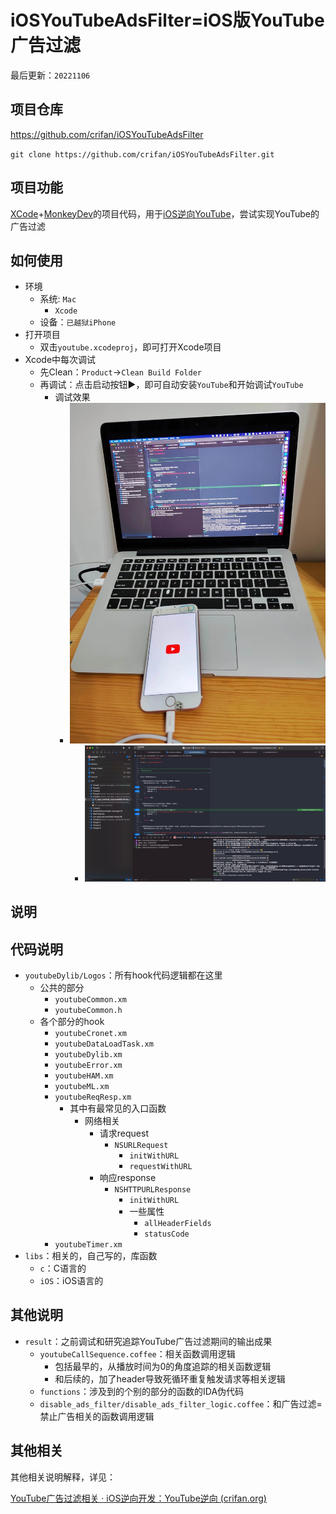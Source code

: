# iOSYouTubeAdsFilter=iOS版YouTube广告过滤

最后更新：`20221106`

## 项目仓库

https://github.com/crifan/iOSYouTubeAdsFilter

`git clone https://github.com/crifan/iOSYouTubeAdsFilter.git`

## 项目功能

[XCode](https://book.crifan.org/books/xcode_dev_summary/website/)+[MonkeyDev](https://book.crifan.org/books/ios_re_monkeydev_debug/website/)的项目代码，用于[iOS逆向YouTube](https://book.crifan.org/books/ios_re_youtube_reverse/website/)，尝试实现YouTube的广告过滤

## 如何使用

* 环境
  * 系统: `Mac`
    * `Xcode`
  * 设备：`已越狱iPhone`
* 打开项目
  * 双击`youtube.xcodeproj`，即可打开Xcode项目
* Xcode中每次调试
  * 先Clean：`Product`->`Clean Build Folder`
  * 再调试：点击启动按钮▶️，即可自动安装`YouTube`和开始调试`YouTube`
    * 调试效果
      * ![mac_iphone_youtube](assets/mac_iphone_youtube.jpg)
        * ![xcode_debugging_youtube](assets/xcode_debugging_youtube.jpg)

## 说明

## 代码说明

* `youtubeDylib/Logos`：所有hook代码逻辑都在这里
  * 公共的部分
    * `youtubeCommon.xm`
    * `youtubeCommon.h`
  * 各个部分的hook
    * `youtubeCronet.xm`
    * `youtubeDataLoadTask.xm`
    * `youtubeDylib.xm`
    * `youtubeError.xm`
    * `youtubeHAM.xm`
    * `youtubeML.xm`
    * `youtubeReqResp.xm`
      * 其中有最常见的入口函数
        * 网络相关
          * 请求request
            * `NSURLRequest`
              * `initWithURL`
              * `requestWithURL`
          * 响应response
            * `NSHTTPURLResponse`
              * `initWithURL`
              * 一些属性
                * `allHeaderFields`
                * `statusCode`
    * `youtubeTimer.xm`
* `libs`：相关的，自己写的，库函数
  * `c`：C语言的
  * `iOS`：iOS语言的

## 其他说明

* `result`：之前调试和研究追踪YouTube广告过滤期间的输出成果
  * `youtubeCallSequence.coffee`：相关函数调用逻辑
    * 包括最早的，从播放时间为0的角度追踪的相关函数逻辑
    * 和后续的，加了header导致死循环重复触发请求等相关逻辑
  * `functions`：涉及到的个别的部分的函数的IDA伪代码
  * `disable_ads_filter/disable_ads_filter_logic.coffee`：和广告过滤=禁止广告相关的函数调用逻辑

## 其他相关

其他相关说明解释，详见：

[YouTube广告过滤相关 · iOS逆向开发：YouTube逆向 (crifan.org)](https://book.crifan.org/books/ios_re_youtube_reverse/website/re_yt_output/yt_ads_filter/)
